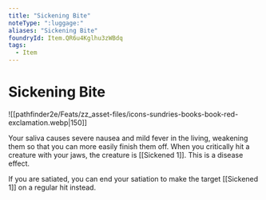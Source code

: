 ```yaml
---
title: "Sickening Bite"
noteType: ":luggage:"
aliases: "Sickening Bite"
foundryId: Item.QR6u4Kglhu3zWBdq
tags:
  - Item
---
```


# Sickening Bite
![[pathfinder2e/Feats/zz_asset-files/icons-sundries-books-book-red-exclamation.webp|150]]

Your saliva causes severe nausea and mild fever in the living, weakening them so that you can more easily finish them off. When you critically hit a creature with your jaws, the creature is [[Sickened 1]]. This is a disease effect.

If you are satiated, you can end your satiation to make the target [[Sickened 1]] on a regular hit instead.
